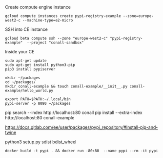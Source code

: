 

Create compute engine instance

`gcloud compute instances create pypi-registry-example --zone=europe-west2-c --machine-type=e2-micro`

SSH into CE instance

`gcloud beta compute ssh --zone "europe-west2-c" "pypi-registry-example"  --project "conall-sandbox"`


Inside your CE

```
sudo apt-get update
sudo apt-get install python3-pip
pip3 install pypiserver

mkdir ~/packages
cd ~/packages/
mkdir conall-example && touch conall-example/__init__.py conall-example/hello_world.py

export PATH=$PATH:~/.local/bin
pypi-server -p 8080 ~/packages
```



pip search --index http://localhost:80 conall
pip install --extra-index http://localhost:80 conall-example


https://docs.gitlab.com/ee/user/packages/pypi_repository/#install-pip-and-twine

python3 setup.py sdist bdist_wheel


`docker build -t pypi . && docker run -80:80  --name pypi --rm -it pypi`